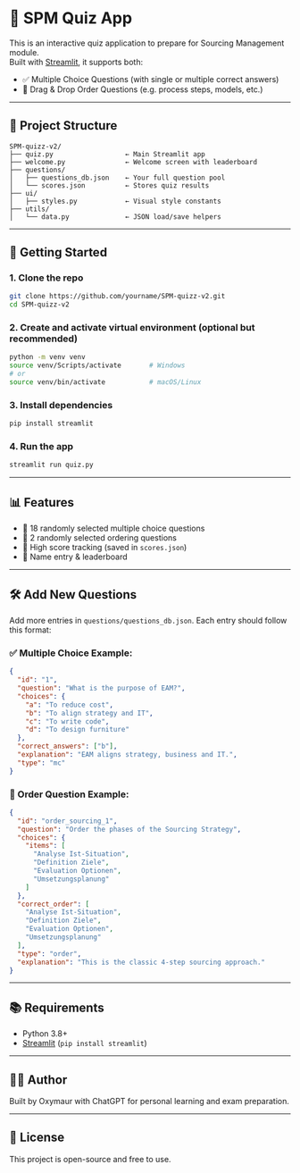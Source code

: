 # 🧠 SPM Quiz App

This is an interactive quiz application to prepare for Sourcing Management module.  
Built with [Streamlit](https://streamlit.io/), it supports both:

- ✅ Multiple Choice Questions (with single or multiple correct answers)
- 🔀 Drag & Drop Order Questions (e.g. process steps, models, etc.)

---

## 📁 Project Structure

```
SPM-quizz-v2/
├── quiz.py                  ← Main Streamlit app
├── welcome.py               ← Welcome screen with leaderboard
├── questions/
│   ├── questions_db.json    ← Your full question pool
│   └── scores.json          ← Stores quiz results
├── ui/
│   ├── styles.py            ← Visual style constants
├── utils/
│   └── data.py              ← JSON load/save helpers
```

---

## 🚀 Getting Started

### 1. Clone the repo

```bash
git clone https://github.com/yourname/SPM-quizz-v2.git
cd SPM-quizz-v2
```

### 2. Create and activate virtual environment (optional but recommended)

```bash
python -m venv venv
source venv/Scripts/activate       # Windows
# or
source venv/bin/activate           # macOS/Linux
```

### 3. Install dependencies

```bash
pip install streamlit
```

### 4. Run the app

```bash
streamlit run quiz.py
```

---

## 📊 Features

- 🎯 18 randomly selected multiple choice questions
- 🔄 2 randomly selected ordering questions
- 💾 High score tracking (saved in `scores.json`)
- 🧑 Name entry & leaderboard

---

## 🛠️ Add New Questions

Add more entries in `questions/questions_db.json`. Each entry should follow this format:

### ✅ Multiple Choice Example:
```json
{
  "id": "1",
  "question": "What is the purpose of EAM?",
  "choices": {
    "a": "To reduce cost",
    "b": "To align strategy and IT",
    "c": "To write code",
    "d": "To design furniture"
  },
  "correct_answers": ["b"],
  "explanation": "EAM aligns strategy, business and IT.",
  "type": "mc"
}
```

### 🔀 Order Question Example:
```json
{
  "id": "order_sourcing_1",
  "question": "Order the phases of the Sourcing Strategy",
  "choices": {
    "items": [
      "Analyse Ist-Situation",
      "Definition Ziele",
      "Evaluation Optionen",
      "Umsetzungsplanung"
    ]
  },
  "correct_order": [
    "Analyse Ist-Situation",
    "Definition Ziele",
    "Evaluation Optionen",
    "Umsetzungsplanung"
  ],
  "type": "order",
  "explanation": "This is the classic 4-step sourcing approach."
}
```

---

## 📚 Requirements

- Python 3.8+
- [Streamlit](https://docs.streamlit.io/) (`pip install streamlit`)

---

## 👨‍🎓 Author

Built by Oxymaur with ChatGPT for personal learning and exam preparation.

---

## 📝 License

This project is open-source and free to use.
